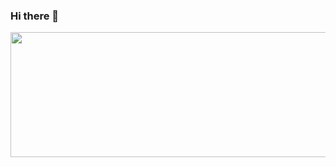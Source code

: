 ### Hi there 👋
<img src="https://github.com/DevEscanor/DevEscanor/assets/168785294/4f3e8466-9feb-450b-b35f-9e40744cdf71" width="2000" height="200">
<!--
**DevEscanor/DevEscanor** is a ✨ _special_ ✨ repository because its `README.md` (this file) appears on your GitHub profile.

Here are some ideas to get you started:

- 🔭 I’m currently working on ...
- 🌱 I’m currently learning ...
- 👯 I’m looking to collaborate on ...
- 🤔 I’m looking for help with ...
- 💬 Ask me about ...
- 📫 How to reach me: ...
- 😄 Pronouns: ...
- ⚡ Fun fact: ...
-->
